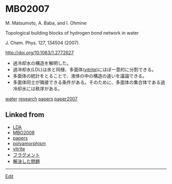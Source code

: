 # MBO2007



M. Matsumoto, A. Baba, and I. Ohmine

Topological building blocks of hydrogen bond network in water

J. Chem. Phys. 127, 134504 (2007).

http://doi.org/10.1063/1.2772627


* 過冷却水の構造を解明した。
* 過冷却水(LDL)は氷と同様、多面体([vitrite](vitrite.md))にほぼ一意的に分割できる。
* 多面体の統計をとることで、液体の中の構造の違いを議論できる。
* 多面体同士が隣接できる条件がある。そのために、多面体の集合体である過冷却水には秩序がある。

[](https://gyazo.com/daf81b815e71d2ba4cfc0554624963f7)



[water](water.md) [research](research.md) [papers](papers.md) [paper2007](paper2007.md)



## Linked from

* [LDA](LDA.md)
* [MBO2008](MBO2008.md)
* [papers](papers.md)
* [polyamorphism](polyamorphism.md)
* [vitrite](vitrite.md)
* [フラグメント](フラグメント.md)
* [解決した問題](解決した問題.md)


----
[Edit](https://github.com/vitroid/vitroid.github.io/blob/master/MD/MBO2007.md)
